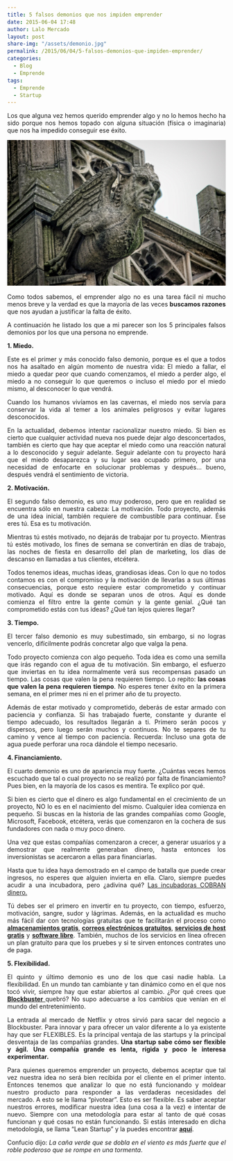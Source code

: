 ```yaml
---
title: 5 falsos demonios que nos impiden emprender
date: 2015-06-04 17:48
author: Lalo Mercado
layout: post
share-img: "/assets/demonio.jpg"
permalink: /2015/06/04/5-falsos-demonios-que-impiden-emprender/
categories:
  - Blog
  - Emprende
tags:
  - Emprende
  - Startup
---
```

<p style="text-align: justify;">
  Los que alguna vez hemos querido emprender algo y no lo hemos hecho ha sido porque nos hemos topado con alguna situación (física o imaginaria) que nos ha impedido conseguir ese éxito.
</p>

<p align="center">
  <img width="600" src="/assets/demonio.jpg">
</p>

<p style="text-align: justify;">
  Como todos sabemos, el emprender algo no es una tarea fácil ni mucho menos breve y la verdad es que la mayoría de las veces <strong>buscamos razones</strong> que nos ayudan a justificar la falta de éxito.
</p>

<p style="text-align: justify;">
  A continuación he listado los que a mi parecer son los 5 principales falsos demonios por los que una persona no emprende.
</p>

<p style="text-align: justify;">
  <strong>1. Miedo.</strong>
</p>

<p style="text-align: justify;">
  Este es el primer y más conocido falso demonio, porque es el que a todos nos ha asaltado en algún momento de nuestra vida: El miedo a fallar, el miedo a quedar peor que cuando comenzamos, el miedo a perder algo, el miedo a no conseguir lo que queremos o incluso el miedo por el miedo mismo, al desconocer lo que vendrá.
</p>

<p style="text-align: justify;">
  Cuando los humanos vivíamos en las cavernas, el miedo nos servía para conservar la vida al temer a los animales peligrosos y evitar lugares desconocidos.
</p>

<p style="text-align: justify;">
  En la actualidad, debemos intentar racionalizar nuestro miedo. Si bien es cierto que cualquier actividad nueva nos puede dejar algo desconcertados, también es cierto que hay que aceptar el miedo como una reacción natural a lo desconocido y seguir adelante. Seguir adelante con tu proyecto hará que el miedo desaparezca y su lugar sea ocupado primero, por una necesidad de enfocarte en solucionar problemas y después… bueno, después vendrá el sentimiento de victoria.
</p>

<p style="text-align: justify;">
  <strong>2. Motivación.</strong>
</p>

<p style="text-align: justify;">
  El segundo falso demonio, es uno muy poderoso, pero que en realidad se encuentra sólo en nuestra cabeza: La motivación. Todo proyecto, además de una idea inicial, también requiere de combustible para continuar. Ése eres tú. Esa es tu motivación.
</p>

<p style="text-align: justify;">
  Mientras tú estés motivado, no dejarás de trabajar por tu proyecto. Mientras tú estés motivado, los fines de semana se convertirán en días de trabajo, las noches de fiesta en desarrollo del plan de marketing, los días de descanso en llamadas a tus clientes, etcétera.
</p>

<p style="text-align: justify;">
  Todos tenemos ideas, muchas ideas, grandiosas ideas. Con lo que no todos contamos es con el compromiso y la motivación de llevarlas a sus últimas consecuencias, porque esto requiere estar comprometido y continuar motivado. Aquí es donde se separan unos de otros. Aquí es donde comienza el filtro entre la gente común y la gente genial. ¿Qué tan comprometido estás con tus ideas? ¿Qué tan lejos quieres llegar?
</p>

<p style="text-align: justify;">
  <strong> 3. Tiempo.</strong>
</p>

<p style="text-align: justify;">
  El tercer falso demonio es muy subestimado, sin embargo, si no logras vencerlo, difícilmente podrás concretar algo que valga la pena.
</p>

<p style="text-align: justify;">
  Todo proyecto comienza con algo pequeño. Toda idea es como una semilla que irás regando con el agua de tu motivación. Sin embargo, el esfuerzo que inviertas en tu idea normalmente verá sus recompensas pasado un tiempo. Las cosas que valen la pena requieren tiempo. Lo repito: <strong>las cosas que valen la pena requieren tiempo</strong>. No esperes tener éxito en la primera semana, en el primer mes ni en el primer año de tu proyecto.
</p>

<p style="text-align: justify;">
  Además de estar motivado y comprometido, deberás de estar armado con paciencia y confianza. Si has trabajado fuerte, constante y durante el tiempo adecuado, los resultados llegarán a ti. Primero serán pocos y dispersos, pero luego serán muchos y continuos. No te separes de tu camino y vence al tiempo con paciencia. Recuerda: Incluso una gota de agua puede perforar una roca dándole el tiempo necesario.
</p>

<p style="text-align: justify;">
  <strong> 4. Financiamiento.</strong>
</p>

<p style="text-align: justify;">
  El cuarto demonio es uno de apariencia muy fuerte. ¿Cuántas veces hemos escuchado que tal o cual proyecto no se realizó por falta de financiamiento? Pues bien, en la mayoría de los casos es mentira. Te explico por qué.
</p>

<p style="text-align: justify;">
  Si bien es cierto que el dinero es algo fundamental en el crecimiento de un proyecto, NO lo es en el nacimiento del mismo. Cualquier idea comienza en pequeño. Si buscas en la historia de las grandes compañías como Google, Microsoft, Facebook, etcétera, verás que comenzaron en la cochera de sus fundadores con nada o muy poco dinero.
</p>

<p style="text-align: justify;">
  Una vez que estas compañías comenzaron a crecer, a generar usuarios y a demostrar que realmente generaban dinero, hasta entonces los inversionistas se acercaron a ellas para financiarlas.
</p>

<p style="text-align: justify;">
  Hasta que tu idea haya demostrado en el campo de batalla que puede crear ingresos, no esperes que alguien invierta en ella. Claro, siempre puedes acudir a una incubadora, pero ¿adivina qué? <span style="text-decoration: underline;">Las incubadoras COBRAN dinero.</span>
</p>

<p style="text-align: justify;">
  Tú debes ser el primero en invertir en tu proyecto, con tiempo, esfuerzo, motivación, sangre, sudor y lágrimas. Además, en la actualidad es mucho más fácil dar con tecnologías gratuitas que te facilitarán el proceso como <strong><a href="http://www.dropbox.com" target="_blank">almacenamientos gratis</a></strong>, <strong><a href="http://mail.google.com/" target="_blank">correos electrónicos gratuitos</a></strong>, <strong><a href="http://www.awardspace.com/" target="_blank">servicios de host gratis</a></strong> y <strong><a href="http://www.osalt.com/" target="_blank">software libre</a></strong>. También, muchos de los servicios en línea ofrecen un plan gratuito para que los pruebes y si te sirven entonces contrates uno de paga.
</p>

<p style="text-align: justify;">
  <strong> 5. Flexibilidad.</strong>
</p>

<p style="text-align: justify;">
  El quinto y último demonio es uno de los que casi nadie habla. La flexibilidad. En un mundo tan cambiante y tan dinámico como en el que nos tocó vivir, siempre hay que estar abiertos al cambio. ¿Por qué crees que <strong><a href="http://es.wikipedia.org/wiki/Blockbuster_LLC" target="_blank">Blockbuster </a></strong>quebró? No supo adecuarse a los cambios que venían en el mundo del entretenimiento.
</p>

<p style="text-align: justify;">
  La entrada al mercado de Netflix y otros sirvió para sacar del negocio a Blockbuster. Para innovar y para ofrecer un valor diferente a lo ya existente hay que ser FLEXIBLES. Es la principal ventaja de las startups y la principal desventaja de las compañías grandes. <strong>Una startup sabe cómo ser flexible y ágil.</strong> <strong>Una compañía grande es lenta, rígida y poco le interesa experimentar.</strong>
</p>

<p style="text-align: justify;">
  Para quienes queremos emprender un proyecto, debemos aceptar que tal vez nuestra idea no será bien recibida por el cliente en el primer intento. Entonces tenemos que analizar lo que no está funcionando y moldear nuestro producto para responder a las verdaderas necesidades del mercado. A esto se le llama “pivotear”. Esto es ser flexible. Es saber aceptar nuestros errores, modificar nuestra idea (una cosa a la vez) e intentar de nuevo. Siempre con una metodología para estar al tanto de qué cosas funcionan y qué cosas no están funcionando. Si estás interesado en dicha metodología, se llama “Lean Startup” y la puedes encontrar <strong><a href="http://theleanstartup.com/principles" target="_blank">aquí</a></strong>.
</p>

<p style="text-align: justify;">
  Confucio dijo: <span id="result_box" lang="es"><em>La caña <span class="hps">verde</span> <span class="hps">que se dobla</span> <span class="hps">en el viento</span> <span class="hps">es más fuerte que</span> <span class="hps">el</span> <span class="hps">roble</span> <span class="hps">poderoso</span> <span class="hps">que se rompe</span> <span class="hps">en una tormenta</span></em>.</span>
</p>

